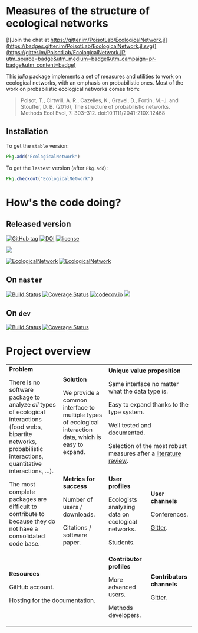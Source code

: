 # Measures of the structure of ecological networks

[![Join the chat at https://gitter.im/PoisotLab/EcologicalNetwork.jl](https://badges.gitter.im/PoisotLab/EcologicalNetwork.jl.svg)](https://gitter.im/PoisotLab/EcologicalNetwork.jl?utm_source=badge&utm_medium=badge&utm_campaign=pr-badge&utm_content=badge)

This *julia* package implements a set of measures and utilities to work on
ecological networks, with an emphasis on probabilistic ones. Most of the
work on probabilistic ecological networks comes from:

> Poisot, T., Cirtwill, A. R., Cazelles, K., Gravel, D., Fortin, M.-J. and
> Stouffer, D. B. (2016), The structure of probabilistic networks. Methods Ecol
> Evol, 7: 303–312. doi:10.1111/2041-210X.12468

## Installation

To get the `stable` version:

~~~ julia
Pkg.add("EcologicalNetwork")
~~~

To get the `lastest` version (after `Pkg.add`):

~~~ julia
Pkg.checkout("EcologicalNetwork")
~~~

# How's the code doing?

## Released version

[![GitHub tag](https://img.shields.io/github/tag/PoisotLab/EcologicalNetwork.jl.svg)]()
[![DOI](https://zenodo.org/badge/25148478.svg)](https://zenodo.org/badge/latestdoi/25148478)
[![license](https://img.shields.io/github/license/PoisotLab/EcologicalNetwork.jl.svg)]()

[![](https://img.shields.io/badge/docs-stable-blue.svg)](https://PoisotLab.github.io/EcologicalNetwork.jl/stable)

[![EcologicalNetwork](http://pkg.julialang.org/badges/EcologicalNetwork_0.5.svg)](http://pkg.julialang.org/?pkg=EcologicalNetwork)
[![EcologicalNetwork](http://pkg.julialang.org/badges/EcologicalNetwork_0.6.svg)](http://pkg.julialang.org/?pkg=EcologicalNetwork)

## On `master`

[![Build Status](https://travis-ci.org/PoisotLab/EcologicalNetwork.jl.svg?branch=master)](https://travis-ci.org/PoisotLab/EcologicalNetwork.jl)
[![Coverage Status](https://coveralls.io/repos/PoisotLab/EcologicalNetwork.jl/badge.svg?branch=master&service=github)](https://coveralls.io/github/PoisotLab/EcologicalNetwork.jl?branch=master)
[![codecov.io](http://codecov.io/github/PoisotLab/EcologicalNetwork.jl/coverage.svg?branch=master)](http://codecov.io/github/PoisotLab/EcologicalNetwork.jl?branch=master)
[![](https://img.shields.io/badge/docs-latest-blue.svg)](https://PoisotLab.github.io/EcologicalNetwork.jl/latest)

## On `dev`

[![Build Status](https://travis-ci.org/PoisotLab/EcologicalNetwork.jl.svg?branch=dev)](https://travis-ci.org/PoisotLab/EcologicalNetwork.jl)
[![Coverage Status](https://coveralls.io/repos/github/PoisotLab/EcologicalNetwork.jl/badge.svg?branch=dev)](https://coveralls.io/github/PoisotLab/EcologicalNetwork.jl?branch=dev)

# Project overview

<table>
  <tr>
    <td rowspan="2">
    <b>Problem</b>
    <p>There is no software package to analyze <em>all</em> types of ecological interactions (food webs, bipartite networks, probabilistic interactions, quantitative interactions, ...).</p>
    <p>The most complete packages are difficult to contribute to because they do not have a consolidated code base.</p>
    </td>
    <td>
    <b>Solution</b>
    <p>We provide a common interface to multiple types of ecological interaction data, which is easy to expand.</p>
    </td>
    <td colspan="3"><b>Unique value proposition</b>
    <p>Same interface no matter what the data type is.</p>
    <p>Easy to expand thanks to the type system.</p>
    <p>Well tested and documented.</p>
    <p>Selection of the most robust measures after a <a href="http://biorxiv.org/content/early/2017/02/28/112540">literature review</a>.</p>
    </td>
  </tr>
  <tr>
    <td>
    <b>Metrics for success</b>
    <p>Number of users / downloads.</p>
    <p>Citations / software paper.</p>
    </td>
    <td colspan="2">
      <b>User profiles</b>
      <p>Ecologists analyzing data on ecological networks.</p>
      <p>Students.</p>
    </td>
    <td>
      <b>User channels</b>
      <p>Conferences.</p>
      <p><a href="https://gitter.im/PoisotLab/EcologicalNetwork.jl?utm_source=badge&utm_medium=badge&utm_campaign=pr-badge&utm_content=badge">Gitter</a>.</p>
    </td>
  </tr>
  <tr>
    <td colspan="2"><b>Resources</b>
    <p>GitHub account.</p>
    <p>Hosting for the documentation.</p>
    </td>
    <td colspan="2"><b>Contributor profiles</b>
    <p>More advanced users.</p>
    <p>Methods developers.</p>
    </td>
    <td>
    <b>Contributors channels</b>
    <p><a href="https://gitter.im/PoisotLab/EcologicalNetwork.jl?utm_source=badge&utm_medium=badge&utm_campaign=pr-badge&utm_content=badge">Gitter</a>.</p>
    </td>
  </tr>
</table>
